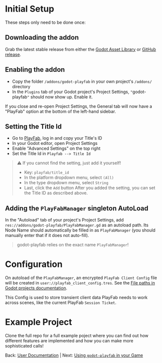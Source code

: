 # Initial Setup
These steps only need to be done once:

## Downloading the addon
Grab the latest stable release from either the [Godot Asset Library](https://godotengine.org/asset-library/asset/1321) or [GitHub release](https://github.com/Structed/godot-playfab/releases).

## Enabling the addon
* Copy the folder `/addons/godot-playfab` in your own project's `/addons/` directory
* In the `Plugins` tab of your Godot project's Project Settings, `"`godot-playfab`"` should now show up. Enable it.

If you close and re-open Project Settings, the General tab will now have a "PlayFab" option at the bottom of the left-hand sidebar.

## Setting the Title Id
* Go to [PlayFab](https://playfab.com), log in and copy your Title's ID
* In your Godot editor, open Project Settings
* Enable "Advanced Settings" on the top right
* Set the Title Id in `Playfab --> Title Id`

> ⚠️ If you cannot find the setting, just add it yourself!
> * Key: `playfab/title_id`
> * In the platform dropdown menu, select `(All)`
> * In the type dropdown menu, select `String`
> * Last, click the `Add` button
> After you added the setting, you can set the Title ID as described above.

## Adding the `PlayFabManager` singleton AutoLoad
In the "Autoload" tab of your project's Project Settings, add `res://addons/godot-playfab/PlayFabManager.gd` as an autoload path. Its Node Name should automatically be filled in as `PlayFabManager` (you should manually enter that if it does not auto-fill).
> godot-playfab relies on the exact name `PlayFabManager`!


# Configuration
On autoload of the `PlayFabManager`, an encrypted `PlayFab Client Config` file will be created in `user://playfab_client_config.tres`.
See the [File paths in Godot projects documentation](https://docs.godotengine.org/en/stable/tutorials/io/data_paths.html).

This Config is used to store transient client data PlayFab needs to work across scenes, like the current PlayFab `Session Ticket`.

# Example Project
Clone the full repo for a full example poject where you can find out how different features are implemented and how you can make more sophisticated calls!

Back: [User Documentation](README.md) | Next: [Using `godot-playfab` in your Game](usage.md)

